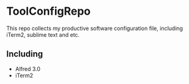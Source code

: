 # ToolConfigRepo
This repo collects my productive software configuration file, including iTerm2, sublime text and etc.

## Including

- Alfred 3.0
- iTerm2
